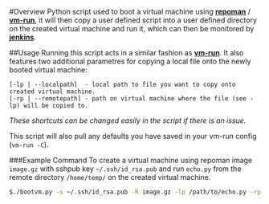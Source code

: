 #Overview
Python script used to boot a virtual machine using **[repoman](https://github.com/hep-gc/repoman)** / **[vm-run](https://github.com/hep-gc/vm-helpers)**, it will then copy a user defined script into a user defined directory on the created virtual machine and run it, which can then be monitored by **[jenkins](http://jenkins-ci.org/)**.

##Usage
Running this script acts in a similar fashion as **[vm-run](https://github.com/hep-gc/vm-helpers)**.
It also features two additional parametres for copying a local file onto the newly booted virtual machine:
```
[-lp | --localpath]  - local path to file you want to copy onto created virtual machine.
[-rp | --remotepath] - path on virtual machine where the file (see -lp) will be copied to.
```
_These shortcuts can be changed easily in the script if there is an issue._

This script will also pull any defaults you have saved in your vm-run config (`vm-run -C`).

###Example Command
To create a virtual machine using repoman image `image.gz` with sshpub key `~/.ssh/id_rsa.pub` and run `echo.py` from the remote directory `/home/temp/` on the created virtual machine.
```bash
$./bootvm.py -s ~/.ssh/id_rsa.pub -R image.gz -lp /path/to/echo.py -rp /home/temp/
```